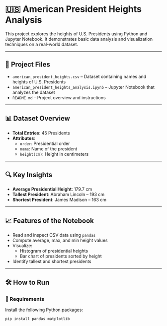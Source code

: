 # 🇺🇸 American President Heights Analysis

This project explores the heights of U.S. Presidents using Python and Jupyter Notebook. It demonstrates basic data analysis and visualization techniques on a real-world dataset.

---

## 📁 Project Files

- `american_president_heights.csv` – Dataset containing names and heights of U.S. Presidents  
- `american_president_heights_analysis.ipynb` – Jupyter Notebook that analyzes the dataset  
- `README.md` – Project overview and instructions

---

## 📊 Dataset Overview

- **Total Entries**: 45 Presidents
- **Attributes**:
  - `order`: Presidential order
  - `name`: Name of the president
  - `height(cm)`: Height in centimeters

---

## 🔍 Key Insights

- **Average Presidential Height**: 179.7 cm  
- **Tallest President**: Abraham Lincoln – 193 cm  
- **Shortest President**: James Madison – 163 cm

---

## 📈 Features of the Notebook

- Read and inspect CSV data using `pandas`
- Compute average, max, and min height values
- Visualize:
  - Histogram of presidential heights
  - Bar chart of presidents sorted by height
- Identify tallest and shortest presidents

---

## 🛠️ How to Run

### 🔧 Requirements

Install the following Python packages:

```bash
pip install pandas matplotlib
